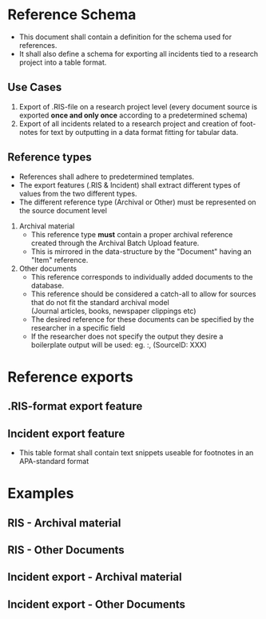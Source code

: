 # Reference Schema

* This document shall contain a definition for the schema used for references.
* It shall also define a schema for exporting all incidents tied to a research project into a table format.

## Use Cases
1. Export of .RIS-file on a research project level (every document source is exported **once and only once** according to a predetermined schema)
2. Export of all incidents related to a research project and creation of foot-notes for text by outputting in a data format fitting for tabular data. 

## Reference types

* References shall adhere to predetermined templates. 
* The export features (.RIS & Incident) shall extract different types of values from the two different types.
* The different reference type (Archival or Other) must be represented on the source document level

1. Archival material
    * This reference type **must** contain a proper archival reference created through the Archival Batch Upload feature.
    * This is mirrored in the data-structure by the "Document" having an "Item" reference.
2. Other documents
    * This reference corresponds to individually added documents to the database.
    * This reference should be considered a catch-all to allow for sources that do not fit the standard archival model  
    (Journal articles, books, newspaper clippings etc)
    * The desired reference for these documents can be specified by the researcher in a specific field
    * If the researcher does not specify the output they desire a boilerplate output will be used: eg. <type>:<name>, (SourceID: XXX)

# Reference exports

## .RIS-format export feature

## Incident export feature

* This table format shall contain text snippets useable for footnotes in an APA-standard format

# Examples

## RIS - Archival material

## RIS - Other Documents

## Incident export - Archival material

## Incident export - Other Documents
